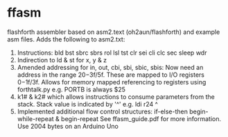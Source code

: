 # ffasm
flashforth assembler based on asm2.text (oh2aun/flashforth) and example asm files.
Adds the following to asm2.txt:
1. Instructions: bld bst sbrc sbrs rol lsl tst clr sei cli clc sec 
   sleep wdr
2. Indirection to ld & st for x, y & z
3. Amended addressing for in, out, cbi, sbi, sbic, sbis: Now need
   an address in the range $20-$3f/5f. These are mapped to I/O
   registers $0-$1f/3f. Allows for memory mapped referencing to
   registers using forthtalk.py e.g. PORTB is always $25
4. k1# & k2# which allows instructions to consume parameters from
   the stack. Stack value is indicated by '^' e.g. ldi r24 ^
5. Implemented additional flow control structures: if-else-then
   begin-while-repeat & begin-repeat
See ffasm_guide.pdf for more information. Use 2004 bytes on an Arduino Uno
